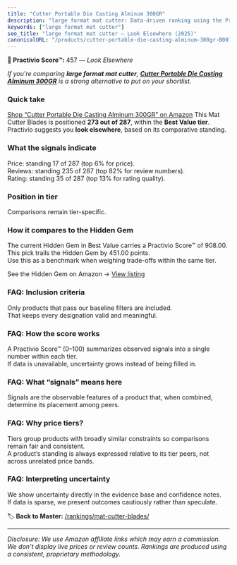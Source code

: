 ```yaml
---
title: "Cutter Portable Die Casting Alminum 300GR"
description: "large format mat cutter: Data-driven ranking using the Practivio Score™. Positioned by quality, value, demand, findability, momentum."
keywords: ["large format mat cutter"]
seo_title: "large format mat cutter — Look Elsewhere (2025)"
canonicalURL: "/products/cutter-portable-die-casting-alminum-300gr-B001PMZJTE/"
---
```


**🚫 Practivio Score™:** 457 — _Look Elsewhere_


*If you're comparing **large format mat cutter**, **[Cutter Portable Die Casting Alminum 300GR](https://www.amazon.com/dp/B001PMZJTE?tag=practivio-20)** is a strong alternative to put on your shortlist.*
### Quick take
[Shop “Cutter Portable Die Casting Alminum 300GR” on Amazon](https://www.amazon.com/dp/B001PMZJTE?tag=practivio-20)
This Mat Cutter Blades is positioned **273 out of 287**, within the **Best Value tier**.  
Practivio suggests you **look elsewhere**, based on its comparative standing.

### What the signals indicate
Price: standing 17 of 287 (top 6% for price).  
Reviews: standing 235 of 287 (top 82% for review numbers).  
Rating: standing 35 of 287 (top 13% for rating quality).  

### Position in tier
Comparisons remain tier-specific.

### How it compares to the Hidden Gem
The current Hidden Gem in Best Value carries a Practivio Score™ of 908.00.  
This pick trails the Hidden Gem by 451.00 points.  
Use this as a benchmark when weighing trade-offs within the same tier.  

See the Hidden Gem on Amazon → [View listing](https://www.amazon.com/dp/B015W3AKDQ?tag=practivio-20)

### FAQ: Inclusion criteria
Only products that pass our baseline filters are included.  
That keeps every designation valid and meaningful.

### FAQ: How the score works
A Practivio Score™ (0–100) summarizes observed signals into a single number within each tier.  
If data is unavailable, uncertainty grows instead of being filled in.

### FAQ: What “signals” means here
Signals are the observable features of a product that, when combined, determine its placement among peers.

### FAQ: Why price tiers?
Tiers group products with broadly similar constraints so comparisons remain fair and consistent.  
A product’s standing is always expressed relative to its tier peers, not across unrelated price bands.

### FAQ: Interpreting uncertainty
We show uncertainty directly in the evidence base and confidence notes.  
If data is sparse, we present outcomes cautiously rather than speculate.


🏷️ **Back to Master:** [/rankings/mat-cutter-blades/](/rankings/mat-cutter-blades/)

---
_Disclosure: We use Amazon affiliate links which may earn a commission. We don’t display live prices or review counts. Rankings are produced using a consistent, proprietary methodology._
